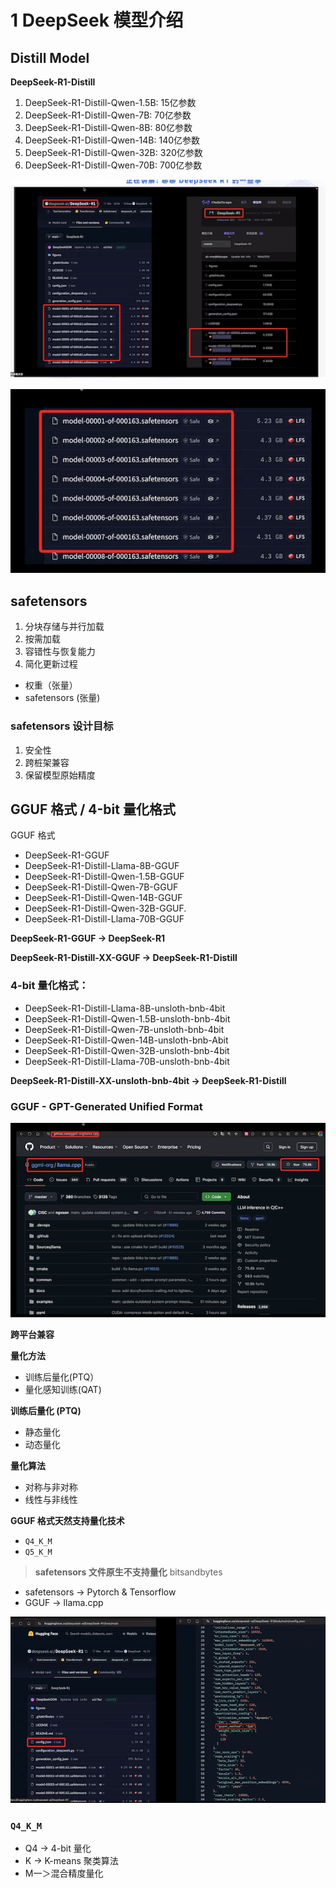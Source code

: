 # 1 DeepSeek 模型介绍

## Distill Model

**DeepSeek-R1-Distill**

1. DeepSeek-R1-Distill-Qwen-1.5B: 15亿参数
2. DeepSeek-R1-Distill-Qwen-7B: 70亿参数
3. DeepSeek-R1-Distill-Qwen-8B: 80亿参数
4. DeepSeek-R1-Distill-Qwen-14B: 140亿参数
5. DeepSeek-R1-Distill-Qwen-32B: 320亿参数
6. DeepSeek-R1-Distill-Qwen-70B: 700亿参数


![Alt Image Text](../images/dp1_1.png "Body image")

![Alt Image Text](../images/dp1_2.png "Body image")

## safetensors

1. 分块存储与并行加载
2. 按需加载
3. 容错性与恢复能力
4. 简化更新过程

* 权重（张量）
* safetensors (张量)

### safetensors 设计目标

1. 安全性
2. 跨桩架兼容
3. 保留模型原始精度

## GGUF 格式 / 4-bit 量化格式

GGUF 格式

* DeepSeek-R1-GGUF
* DeepSeek-R1-Distill-Llama-8B-GGUF
* DeepSeek-R1-Distill-Qwen-1.5B-GGUF
* DeepSeek-R1-Distill-Qwen-7B-GGUF
* DeepSeek-R1-Distill-Qwen-14B-GGUF
* DeepSeek-R1-Distill-Qwen-32B-GGUF.
* DeepSeek-R1-Distill-Llama-70B-GGUF


**DeepSeek-R1-GGUF -> DeepSeek-R1**

**DeepSeek-R1-Distill-XX-GGUF -> DeepSeek-R1-Distill**

### 4-bit 量化格式：

* DeepSeek-R1-Distill-Llama-8B-unsloth-bnb-4bit
* DeepSeek-R1-Distill-Qwen-1.5B-unsloth-bnb-4bit
* DeepSeek-R1-Distill-Qwen-7B-unsloth-bnb-4bit
* DeepSeek-R1-Distill-Qwen-14B-unsloth-bnb-Abit
* DeepSeek-R1-Distill-Qwen-32B-unsloth-bnb-4bit
* DeepSeek-R1-Distill-Llama-70B-unsloth-bnb-4bit

**DeepSeek-R1-Distill-XX-unsloth-bnb-4bit -> DeepSeek-R1-Distill**

### GGUF - GPT-Generated Unified Format

![Alt Image Text](../images/dp1_3.png "Body image")

**跨平台兼容**

**量化方法**

* 训练后量化(PTQ）
* 量化感知训练(QAT)

**训练后量化 (PTQ)**

* 静态量化
* 动态量化

**量化算法**

* 对称与非对称
* 线性与非线性

**GGUF 格式天然支持量化技术**

* `Q4_K_M` 
* `Q5_K_M`

> **safetensors 文件原生不支持量化** bitsandbytes

* safetensors -> Pytorch & Tensorflow
* GGUF -> llama.cpp

![Alt Image Text](../images/dp1_4.png "Body image")

### `Q4_K_M` 

* Q4 -> 4-bit 量化
* K -> K-means 聚类算法
* M一＞混合精度量化 

